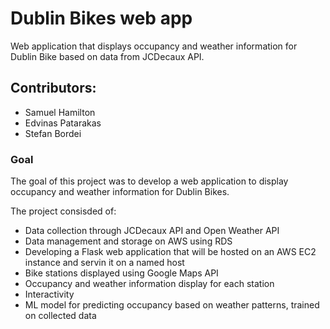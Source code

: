# Dublin Bikes web app
Web application that displays occupancy and weather information for Dublin Bike based on data from JCDecaux API.

## Contributors:

- Samuel Hamilton
- Edvinas Patarakas
- Stefan Bordei

### Goal

The goal of this project was to develop a web application to display occupancy and weather information for Dublin Bikes.

The project consisded of:

- Data collection through JCDecaux API and Open Weather API
- Data management and storage on AWS using RDS
- Developing a Flask web application that will be hosted on an AWS EC2 instance and servin it on a named host
- Bike stations displayed using Google Maps API
- Occupancy and weather information display for each station
- Interactivity 
- ML model for predicting occupancy based on weather patterns, trained on collected data



